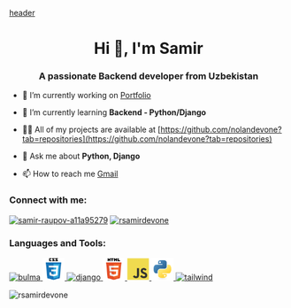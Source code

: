 [header](https://github.com/nolandevone/nolandevone/blob/main/header.gif)
<h1 align="center">Hi 👋, I'm Samir</h1>
<h3 align="center">A passionate Backend developer from Uzbekistan</h3>

- 🔭 I’m currently working on [Portfolio](https://github.com/nolandevone/Portfolio)

- 🌱 I’m currently learning **Backend - Python/Django**

- 👨‍💻 All of my projects are available at [https://github.com/nolandevone?tab=repositories](https://github.com/nolandevone?tab=repositories)

- 💬 Ask me about **Python, Django**

- 📫 How to reach me [Gmail](raupovsamir084@gmail.com)

<h3 align="left">Connect with me:</h3>
<p align="left">
<a href="https://linkedin.com/in/samir-raupov-a11a95279" target="blank"><img align="center" src="https://raw.githubusercontent.com/rahuldkjain/github-profile-readme-generator/master/src/images/icons/Social/linked-in-alt.svg" alt="samir-raupov-a11a95279" height="30" width="40" /></a>
<a href="https://instagram.com/rsamirdevone" target="blank"><img align="center" src="https://raw.githubusercontent.com/rahuldkjain/github-profile-readme-generator/master/src/images/icons/Social/instagram.svg" alt="rsamirdevone" height="30" width="40" /></a>
</p>

<h3 align="left">Languages and Tools:</h3>
<p align="left"> <a href="https://bulma.io/" target="_blank" rel="noreferrer"> <img src="https://raw.githubusercontent.com/gilbarbara/logos/804dc257b59e144eaca5bc6ffd16949752c6f789/logos/bulma.svg" alt="bulma" width="40" height="40"/> </a> <a href="https://www.w3schools.com/css/" target="_blank" rel="noreferrer"> <img src="https://raw.githubusercontent.com/devicons/devicon/master/icons/css3/css3-original-wordmark.svg" alt="css3" width="40" height="40"/> </a> <a href="https://www.djangoproject.com/" target="_blank" rel="noreferrer"> <img src="https://cdn.worldvectorlogo.com/logos/django.svg" alt="django" width="40" height="40"/> </a> <a href="https://www.w3.org/html/" target="_blank" rel="noreferrer"> <img src="https://raw.githubusercontent.com/devicons/devicon/master/icons/html5/html5-original-wordmark.svg" alt="html5" width="40" height="40"/> </a> <a href="https://developer.mozilla.org/en-US/docs/Web/JavaScript" target="_blank" rel="noreferrer"> <img src="https://raw.githubusercontent.com/devicons/devicon/master/icons/javascript/javascript-original.svg" alt="javascript" width="40" height="40"/> </a> <a href="https://www.python.org" target="_blank" rel="noreferrer"> <img src="https://raw.githubusercontent.com/devicons/devicon/master/icons/python/python-original.svg" alt="python" width="40" height="40"/> </a> <a href="https://tailwindcss.com/" target="_blank" rel="noreferrer"> <img src="https://www.vectorlogo.zone/logos/tailwindcss/tailwindcss-icon.svg" alt="tailwind" width="40" height="40"/> </a> </p>

<p><img align="center" src="https://github-readme-stats.vercel.app/api/top-langs?username=rsamirdevone&show_icons=true&locale=en&layout=compact" alt="rsamirdevone" /></p>
